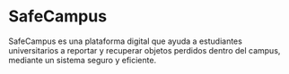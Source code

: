 # SafeCampus
SafeCampus es una plataforma digital que ayuda a estudiantes universitarios a reportar y recuperar objetos perdidos dentro del campus, mediante un sistema seguro y eficiente.
